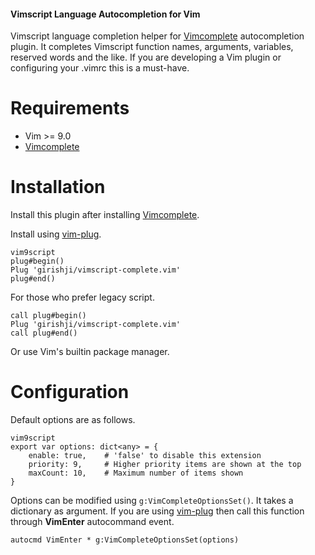 #### Vimscript Language Autocompletion for Vim

Vimscript language completion helper for
[Vimcomplete](https://github.com/girishji/vimcomplete) autocompletion plugin.
It completes Vimscript function names, arguments, variables, reserved words and
the like. If you are developing a Vim plugin or configuring your .vimrc this is
a must-have.

# Requirements

- Vim >= 9.0
- [Vimcomplete](https://github.com/girishji/vimcomplete)

# Installation

Install this plugin after installing [Vimcomplete](https://github.com/girishji/vimcomplete).

Install using [vim-plug](https://github.com/junegunn/vim-plug).

```
vim9script
plug#begin()
Plug 'girishji/vimscript-complete.vim'
plug#end()
```

For those who prefer legacy script.

```
call plug#begin()
Plug 'girishji/vimscript-complete.vim'
call plug#end()
```

Or use Vim's builtin package manager.

# Configuration

Default options are as follows.

```
vim9script
export var options: dict<any> = {
    enable: true,    # 'false' to disable this extension
    priority: 9,     # Higher priority items are shown at the top
    maxCount: 10,    # Maximum number of items shown
}
```

Options can be modified using `g:VimCompleteOptionsSet()`. It takes a
dictionary as argument. If you are using
[vim-plug](https://github.com/junegunn/vim-plug) then call this function through
__VimEnter__ autocommand event.

```
autocmd VimEnter * g:VimCompleteOptionsSet(options)
```

